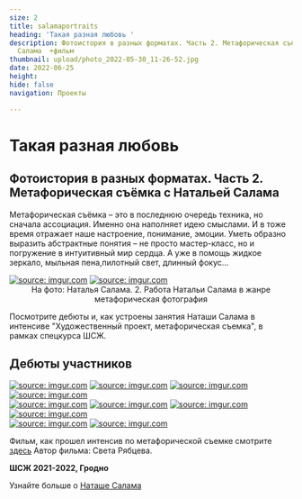 ```yaml
---
size: 2
title: salamaportraits
heading: 'Такая разная любовь '
description: Фотоистория в разных форматах. Часть 2. Метафорическая съёмка с Натальей
  Салама  +фильм
thumbnail: upload/photo_2022-05-30_11-26-52.jpg
date: 2022-06-25
height: 
hide: false
navigation: Проекты

---
```

# **Такая разная любовь**

## Фотоистория в разных форматах. Часть 2. Метафорическая съёмка с Натальей Салама

Метафорическая съёмка – это в последнюю очередь техника, но сначала ассоциация. Именно она наполняет идею смыслами. И в тоже время отражает наше настроение, понимание, эмоции. Уметь образно выразить абстрактные понятия – не просто мастер-класс, но и погружение в интуитивный мир сердца. А уже в помощь жидкое зеркало, мыльная пена,пилотный свет, длинный фокус...

<div class="gallery2">
<!-- Смените gallery2 на gallery3 или gallery4, цифра определяет количество картинок в одном ряду -->
<a href="https://imgur.com/YQvC66J"><img src="https://i.imgur.com/YQvC66J.jpg" title="source: imgur.com" /></a>
<a href="https://imgur.com/l2s8Klp"><img src="https://i.imgur.com/l2s8Klp.jpg" title="source: imgur.com" /></a>
</div>
<center>На фото: Наталья Салама. 2. Работа Натальи Салама в жанре метафорическая фотография</center>

Посмотрите дебюты и, как устроены занятия Наташи Салама в интенсиве "Художественный проект, метафорическая съемка", в рамках спецкурса ШСЖ.

## Дебюты участников

<div class="gallery4">
<!-- Смените gallery2 на gallery3 или gallery4, цифра определяет количество картинок в одном ряду -->
<a href="https://imgur.com/r56vrWF"><img src="https://i.imgur.com/r56vrWF.jpg" title="source: imgur.com" /></a>
<a href="https://imgur.com/hHoyJ3B"><img src="https://i.imgur.com/hHoyJ3B.jpg" title="source: imgur.com" /></a>
<a href="https://imgur.com/uQlb1MO"><img src="https://i.imgur.com/uQlb1MO.jpg" title="source: imgur.com" /></a>
<a href="https://imgur.com/sb06GzE"><img src="https://i.imgur.com/sb06GzE.jpg" title="source: imgur.com" /></a>  
</div>

<div class="gallery2">
<!-- Смените gallery2 на gallery3 или gallery4, цифра определяет количество картинок в одном ряду -->
<a href="https://imgur.com/FRiNQKd"><img src="https://i.imgur.com/FRiNQKd.jpg" title="source: imgur.com" /></a>
<a href="https://imgur.com/hEIF3mA"><img src="https://i.imgur.com/hEIF3mA.jpg" title="source: imgur.com" /></a>
<a href="https://imgur.com/IezMzPJ"><img src="https://i.imgur.com/IezMzPJ.jpg" title="source: imgur.com" /></a>
<a href="https://imgur.com/lNEsRrF"><img src="https://i.imgur.com/lNEsRrF.jpg" title="source: imgur.com" /></a>
</div>

<div class="gallery2">
<!-- Смените gallery2 на gallery3 или gallery4, цифра определяет количество картинок в одном ряду -->
<a href="https://imgur.com/sb06GzE"><img src="https://i.imgur.com/sb06GzE.jpg" title="source: imgur.com" /></a>
<a href="https://imgur.com/ERYTZnC"><img src="https://i.imgur.com/ERYTZnC.jpg" title="source: imgur.com" /></a>
</div>

Фильм, как прошел интенсив по метафорической съемке смотрите [здесь](https://www.youtube.com/watch?v=lSbCZ9ibDKk) Автор фильма: Света Рябцева.

**ШСЖ 2021-2022, Гродно**

Узнайте больше о [Наташе Салама](https://www.instagram.com/salama_natalia/)
